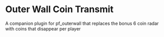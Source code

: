 # Outer Wall Coin Transmit
 A companion plugin for pf_outerwall that replaces the bonus 6 coin radar with coins that disappear per player
